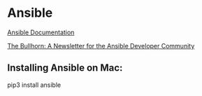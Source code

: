 # Ansible

[Ansible Documentation](https://docs.ansible.com/ansible/latest/index.html)

[The Bullhorn: A Newsletter for the Ansible Developer Community](https://us19.campaign-archive.com/home/?u=56d874e027110e35dea0e03c1&id=d6635f5420)

## Installing Ansible on Mac:

pip3 install ansible
